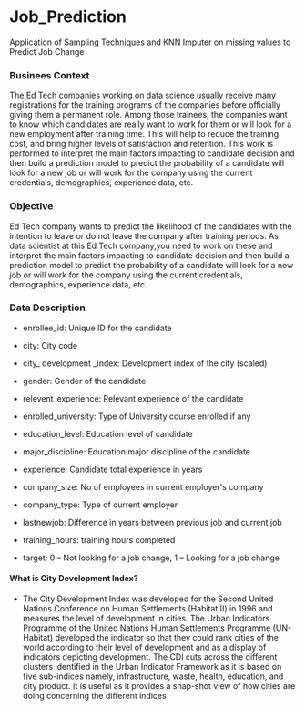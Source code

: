 # Job_Prediction
Application of Sampling Techniques and KNN Imputer on missing values to Predict Job Change
### Businees Context

The Ed Tech companies working on data science usually receive many
registrations for the training programs of the companies before officially
giving them a permanent role. Among those trainees, the companies want
to know which candidates are really want to work for them or will look
for a new employment after training time. This will help to reduce the
training cost, and bring higher levels of satisfaction and retention. This
work is performed to interpret the main factors impacting to candidate
decision and then build a prediction model to predict the probability of a
candidate will look for a new job or will work for the company using the
current credentials, demographics, experience data, etc.

### Objective
Ed Tech company wants to predict the likelihood of the candidates with
the intention to leave or do not leave the company after training periods. As data scientist at this Ed Tech company,you need to work on these and interpret the main factors impacting to candidate decision
and then build a prediction model to predict the probability of a candidate will
look for a new job or will work for the company using the current credentials,
demographics, experience data, etc.


### Data Description

* enrollee_id: Unique ID for the candidate

* city: City code

* city_ development _index: Development index of the city (scaled)

* gender: Gender of the candidate

* relevent_experience: Relevant experience of the candidate

* enrolled_university: Type of University course enrolled if any

* education_level: Education level of candidate

* major_discipline: Education major discipline of the candidate

* experience: Candidate total experience in years

* company_size: No of employees in current employer's company

* company_type: Type of current employer

* lastnewjob: Difference in years between previous job and current job

* training_hours: training hours completed

* target: 0 – Not looking for a job change, 1 – Looking for a job change


#### What is City Development Index?

* The City Development Index was developed for the Second United Nations Conference on Human Settlements (Habitat II) in 1996 and measures the level of development in cities. The Urban Indicators Programme of the United Nations Human Settlements Programme (UN-Habitat) developed the indicator so that they could rank cities of the world according to their level of development and as a display of indicators depicting development. The CDI cuts across the different clusters identified in the Urban Indicator Framework as it is based on five sub-indices namely, infrastructure, waste, health, education, and city product. It is useful as it provides a snap-shot view of how cities are doing concerning the different indices

